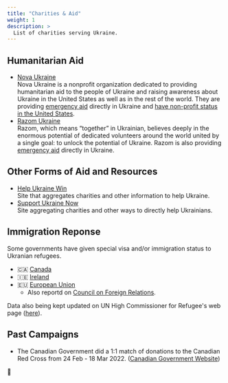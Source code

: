 ```yaml
---
title: "Charities & Aid"
weight: 1
description: >
  List of charities serving Ukraine.
---
```


## Humanitarian Aid

* [Nova Ukraine](https://novaukraine.org/)<br />
Nova Ukraine is a nonprofit organization dedicated to providing
humanitarian aid to the people of Ukraine and raising awareness
about Ukraine in the United States as well as in the rest of the
world. They are providing [emergency aid](https://novaukraine.org/delivering-emergency-aid-to-the-ukrainian-refugees/)
directly in Ukraine and <u>have non-profit status in the United
States</u>.
* [Razom Ukraine](https://razomforukraine.org/donate/)<br />
Razom, which means “together” in Ukrainian, believes deeply in the
enormous potential of dedicated volunteers around the world united
by a single goal: to unlock the potential of Ukraine. Razom is
also providing [emergency aid](https://razomforukraine.org/razom-emergency-response/)
directly in Ukraine.

## Other Forms of Aid and Resources

* [Help Ukraine Win](https://helpukrainewin.org/)<br />Site
that aggregates charities and other information to help Ukraine.
* [Support Ukraine Now](https://supportukrainenow.org/)<br />Site
aggregating charities and other ways to directly help Ukrainians.

## Immigration Reponse

Some governments have given special visa and/or immigration status
to Ukranian refugees.

* 🇨🇦 [Canada](https://www.international.gc.ca/world-monde/issues_development-enjeux_developpement/response_conflict-reponse_conflits/crisis-crises/ukraine-fund-fonds.aspx?lang=eng)
* 🇮🇪 [Ireland](https://www.irishtimes.com/news/world/europe/visas-for-ukrainian-citizens-entering-ireland-to-be-waived-taoiseach-confirms-1.4811368)
* 🇪🇺 [European Union](https://www.reuters.com/world/europe/eu-prepares-millions-refugees-ukraine-2022-03-03/)
  * Also reportd on [Council on Foreign Relations](https://www.cfr.org/in-brief/ukraine-humanitarian-crisis-refugees-aid).

Data also being kept updated on UN High Commissioner for Refugee's
web page ([here](https://data2.unhcr.org/en/situations/ukraine)).

## Past Campaigns

* The Canadian Government did a 1:1 match of donations to the Canadian Red Cross from 24 Feb - 18 Mar 2022. ([Canadian Government Website](https://www.international.gc.ca/world-monde/issues_development-enjeux_developpement/response_conflict-reponse_conflits/crisis-crises/ukraine-fund-fonds.aspx?lang=eng))

🌻
